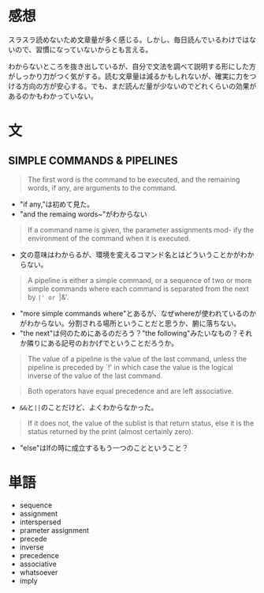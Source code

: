 # 感想

スラスラ読めないため文章量が多く感じる。しかし、毎日読んでいるわけではないので、習慣になっていないからとも言える。

わからないところを抜き出しているが、自分で文法を調べて説明する形にした方がしっかり力がつく気がする。読む文章量は減るかもしれないが、確実に力をつける方向の方が安心する。でも、まだ読んだ量が少ないのでどれくらいの効果があるのかもわかっていない。

# 文

## SIMPLE COMMANDS & PIPELINES

> The first word is the command to be executed, and the remaining words, if any, are
 arguments to the command.

* "if any,"は初めて見た。
* "and the remaing words~"がわからない

> If a command name is given, the parameter assignments mod- ify the environment of the command when it is executed.

* 文の意味はわからるが、環境を変えるコマンド名とはどういうことかがわからない。

> A pipeline is either a simple command, or a sequence of two or more simple commands where each command is separated from the next by `|' or `|&'.

* "more simple commands where"とあるが、なぜwhereが使われているのかがわからない。分割される場所ということだと思うか、腑に落ちない。
* "the next"は何のためにあるのだろう？"the following"みたいなもの？それか隣りにある記号のおかげでということだろうか。

> The value of a pipeline is the value of the last command, unless the pipeline is preceded by `!' in which case the value is the logical inverse of the value of the last command.

> Both operators have equal precedence and are left associative.

* `&&`と`||`のことだけど、よくわからなかった。

>  If  it  does  not, the  value of the sublist is that return status, else it is the status returned by the print (almost certainly zero).

* "else"はIfの時に成立するもう一つのことということ？

# 単語

* sequence
* assignment
* interspersed
* prameter assignment
* precede
* inverse
* precedence
* associative
* whatsoever
* imply
